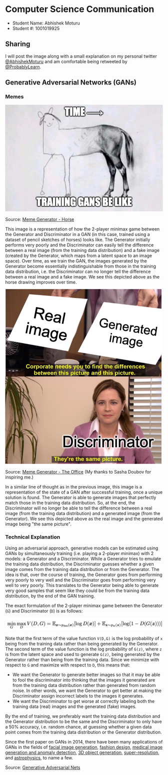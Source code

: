 # Computer Science Communication

- Student Name: Abhishek Moturu
- Student #: 1001019925

## Sharing

I will post the image along with a small explanation on my personal twitter [@AbhishekMoturu](https://twitter.com/AbhishekMoturu) and am comfortable being retweeted by [@ProbablyLearn](https://twitter.com/ProbablyLearn).

## Generative Adversarial Networks (GANs)

### Memes

![](./gan-horse.png)

Source: [Meme Generator - Horse](https://imgflip.com/i/558lk5)

This image is a representation of how the 2-player minimax game between the Generator and Discriminator in a GAN (in this case, trained using a dataset of pencil sketches of horses) looks like. The Generator initially performs very poorly and the Discriminator can easily tell the difference between a real image (from the training data distribution) and a fake image (created by the Generator, which maps from a latent space to an image space). Over time, as we train the GAN, the images generated by the Generator become essentially indistinguishable from those in the training data distribution, i.e. the Discriminator can no longer tell the difference between a real image and a fake image. We see this depicted above as the horse drawing improves over time.

![](./gan-office.png)

Source: [Meme Generator - The Office](https://imgflip.com/i/559d8n) (My thanks to Sasha Doubov for inspiring me.)

In a similar line of thought as in the previous image, this image is a representation of the state of a GAN after successful training, once a unique solution is found. The Generator is able to generate images that perfectly match those in the training data distribution. So, at the end, the Discriminator will no longer be able to tell the difference between a real image (from the training data distribution) and a generated image (from the Generator). We see this depicted above as the real image and the generated image being "the same picture".

### Technical Explanation

Using an adversarial approach, generative models can be estimated using GANs by simultaneously training (i.e. playing a 2-player minimax) with 2 models: a Generator and a Discriminator. While a Generator tries to emulate the training data distribution, the Discriminator guesses whether a given image comes from the training data distribution or from the Generator. The idea is that, over the course of training, the Generator goes from performing very poorly to very well and the Discriminator goes from performing very well to very poorly. This translates to the Generator being able to generate very good samples that seem like they could be from the training data distribution, by the end of the GAN training.

The exact formulation of the 2-player minimax game between the Generator (`G`) and Discriminator (`D`) is as follows:

![](./gan-formula.png)

Note that the first term of the value function `V(D,G)` is the log probability of `x` being from the training data rather than being generated by the Generator. The second term of the value function is the log probability of `G(z)`, where `z` is from the latent space and used to generate `G(z)`, being generated by the Generator rather than being from the training data. Since we minimize with respect to `G` and maximize with respect to `D`, this means that:

- We want the Generator to generate better images so that it may be able to fool the discriminator into thinking that the images it generated are from the training data distribution rather than generated from random noise. In other words, we want the Generator to get better at making the Discriminator assign incorrect labels to the images it generates. 
- We want the Discriminator to get worse at correctly labeling both the training data (real) images and the generated (fake) images.

By the end of training, we preferably want the training data distribution and the Generator distribution to be the same and the Discriminator to only have a 50% accuracy, i.e. random chance, at guessing whether a given data point comes from the training data distribution or the Generator distribution.

Since the first paper on GANs in 2014, there have been many applications of GANs in the fields of [facial image generation](https://arxiv.org/abs/1812.04948), [fashion design](https://arxiv.org/abs/2007.10947), [medical image generation and anomaly detection](https://arxiv.org/abs/2006.00727), [3D object generation](http://3dgan.csail.mit.edu/papers/3dgan_nips.pdf), [super-resolution](https://arxiv.org/abs/1609.04802), and [astrophysics](https://arxiv.org/abs/1702.00403), to name a few.

Source: [Generative Adversarial Nets](https://arxiv.org/abs/1406.2661)
